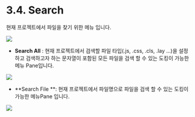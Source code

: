 # 3.4. Search

현재 프로젝트에서 파일을 찾기 위한 메뉴 입니다.

![](https://github.com/asoosoft/spidergen-guidebook/tree/eeac9656bff5b368e79bf9dad544cae218642e17/assets/manu-search.png)

* **Search All** : 현재 프로젝트에서 검색할 파일 타입\(.js, .css, .cls, .lay …\)을 설정하고 검색하고자 하는 문자열이 포함된 모든 파일을 검색 할 수 있는 도킹이 가능한 메뉴 Pane입니다.

![](https://github.com/asoosoft/spidergen-guidebook/tree/eeac9656bff5b368e79bf9dad544cae218642e17/assets/pop-searchAll.png)

* **Search File **:  현재 프로젝트에서 파일명으로 파일을 검색 할 수 있는 도킹이 가능한 메뉴Pane 입니다. 

![](https://github.com/asoosoft/spidergen-guidebook/tree/eeac9656bff5b368e79bf9dad544cae218642e17/assets/pop-searchfile.png)

